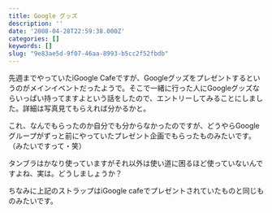 ```yaml
---
title: Google グッズ
description: ''
date: '2008-04-28T22:59:38.000Z'
categories: []
keywords: []
slug: "9e83ae5d-9f07-46aa-8993-b5cc2f52fbdb"
---
```

先週までやっていたiGoogle Cafeですが、Googleグッズをプレゼントするというのがメインイベントだったようで。そこで一緒に行った人にGoogleグッズならいっぱい持ってますよという話をしたので、エントリーしてみることにしました。詳細は写真見てもらえれば分かるかと。

これ、なんでもらったのか自分でも分からなかったのですが、どうやらGoogleグループがずっと前にやっていたプレゼント企画でもらったものみたいです。（みたいですって・笑）

タンブラはかなり使っていますがそれ以外は使い道に困るほど使っていないんですよね、実は。どうしましょうか？

ちなみに上記のストラップはiGoogle cafeでプレゼントされていたものと同じものみたいです。
